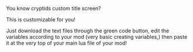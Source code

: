You know cryptids custom title screen?

This is customizable for you! 

Just download the text files through the green code button, edit the variables according to your mod (very basic creating variables,) then paste it at the very top of your main lua file of your mod!
